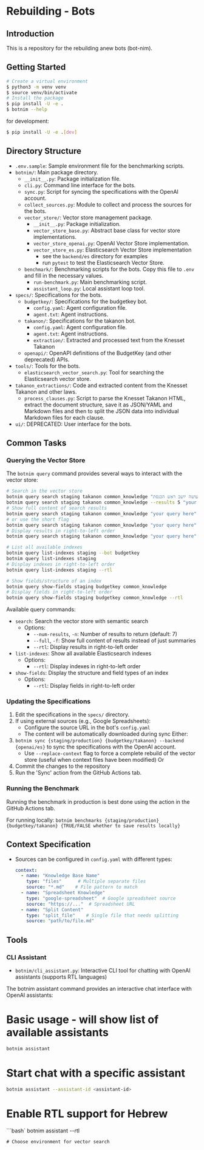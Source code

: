 # Rebuilding - Bots

## Introduction

This is a repository for the rebuilding anew bots (bot-nim).

## Getting Started

```bash
# Create a virtual environment
$ python3 -m venv venv
$ source venv/bin/activate
# Install the package
$ pip install -U -e .
$ botnim --help
```

for development:
```bash
$ pip install -U -e .[dev]
```

## Directory Structure

- `.env.sample`: Sample environment file for the benchmarking scripts.
- `botnim/`: Main package directory.
  - `__init__.py`: Package initialization file.
  - `cli.py`: Command line interface for the bots.
  - `sync.py`: Script for syncing the specifications with the OpenAI account.
  - `collect_sources.py`: Module to collect and process the sources for the bots.
  - `vector_store/`: Vector store management package.
    - `__init__.py`: Package initialization.
    - `vector_store_base.py`: Abstract base class for vector store implementations.
    - `vector_store_openai.py`: OpenAI Vector Store implementation.
    - `vector_store_es.py`: Elasticsearch Vector Store implementation
        - see the `backend/es` directory for examples
        - run `pytest` to test the Elasticsearch Vector Store.
  - `benchmark/`: Benchmarking scripts for the bots.
      Copy this file to `.env` and fill in the necessary values.
    - `run-benchmark.py`: Main benchmarking script.
    - `assistant_loop.py`: Local assistant loop tool.
- `specs/`: Specifications for the bots.
  - `budgetkey/`: Specifications for the budgetkey bot.
    - `config.yaml`: Agent configuration file.
    - `agent.txt`: Agent instructions.
  - `takanon/`: Specifications for the takanon bot.
    - `config.yaml`: Agent configuration file.
    - `agent.txt`: Agent instructions.
    - `extraction/`: Extracted and processed text from the Knesset Takanon
  - `openapi/`: OpenAPI definitions of the BudgetKey (and other deprecated) APIs.
- `tools/`: Tools for the bots.
  - `elasticsearch_vector_search.py`: Tool for searching the Elasticsearch vector store.
- `takanon_extractions/`: Code and extracted content from the Knesset Takanon and other laws.
  - `process_clauses.py`: Script to parse the Knesset Takanon HTML, extract the document structure, save it as JSON/YAML and Markdown files and then to split the JSON data into individual Markdown files for each clause.
- `ui/`: DEPRECATED: User interface for the bots.

## Common Tasks

### Querying the Vector Store

The `botnim query` command provides several ways to interact with the vector store:

```bash
# Search in the vector store
botnim query search staging takanon common_knowledge "מה עושה יושב ראש הכנסת?"
botnim query search staging takanon common_knowledge --results 5 "your query here"
# Show full content of search results
botnim query search staging takanon common_knowledge "your query here" --full
# or use the short flag
botnim query search staging takanon common_knowledge "your query here" -f
# Display results in right-to-left order
botnim query search staging takanon common_knowledge "your query here" --rtl

# List all available indexes
botnim query list-indexes staging --bot budgetkey
botnim query list-indexes staging
# Display indexes in right-to-left order
botnim query list-indexes staging --rtl

# Show fields/structure of an index
botnim query show-fields staging budgetkey common_knowledge
# Display fields in right-to-left order
botnim query show-fields staging budgetkey common_knowledge --rtl
```

Available query commands:
- `search`: Search the vector store with semantic search
  - Options:
    - `--num-results`, `-n`: Number of results to return (default: 7)
    - `--full`, `-f`: Show full content of results instead of just summaries
    - `--rtl`: Display results in right-to-left order
- `list-indexes`: Show all available Elasticsearch indexes
  - Options:
    - `--rtl`: Display indexes in right-to-left order
- `show-fields`: Display the structure and field types of an index
  - Options:
    - `--rtl`: Display fields in right-to-left order

### Updating the Specifications

1. Edit the specifications in the `specs/` directory.
2. If using external sources (e.g., Google Spreadsheets):
   - Configure the source URL in the bot's `config.yaml`
   - The content will be automatically downloaded during sync
Either:
3. `botnim sync {staging/production} {budgetkey/takanon} --backend {openai/es}` to sync the specifications with the OpenAI account.
   - Use `--replace-context` flag to force a complete rebuild of the vector store (useful when context files have been modified)
Or
3. Commit the changes to the repository
4. Run the 'Sync' action from the GitHub Actions tab.

### Running the Benchmark

Running the benchmark in production is best done using the action in the GitHub Actions tab.

For running locally:
`botnim benchmarks {staging/production} {budgetkey/takanon} {TRUE/FALSE whether to save results locally}`

## Context Specification

- Sources can be configured in `config.yaml` with different types:
  ```yaml
  context:
    - name: "Knowledge Base Name"
      type: "files"      # Multiple separate files
      source: "*.md"    # File pattern to match
    - name: "Spreadsheet Knowledge"
      type: "google-spreadsheet"  # Google spreadsheet source
      source: "https://..."  # Spreadsheet URL
    - name: "Split Content"
      type: "split_file"    # Single file that needs splitting
      source: "path/to/file.md"
  ```


## Tools
### CLI Assistant
- `botnim/cli_assistant.py`: Interactive CLI tool for chatting with OpenAI assistants (supports RTL languages)


The botnim assistant command provides an interactive chat interface with OpenAI assistants:

# Basic usage - will show list of available assistants
```bash
botnim assistant
```
# Start chat with a specific assistant
```bash
botnim assistant --assistant-id <assistant-id>
```
# Enable RTL support for Hebrew
```bash`
botnim assistant --rtl
```
# Choose environment for vector search
```